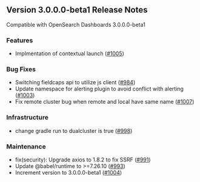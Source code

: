 ## Version 3.0.0.0-beta1 Release Notes

Compatible with OpenSearch Dashboards 3.0.0.0-beta1

### Features
- Implmentation of contextual launch ([#1005](https://github.com/opensearch-project/anomaly-detection-dashboards-plugin/pull/1005))

### Bug Fixes
- Switching fieldcaps api to utilize js client ([#984](https://github.com/opensearch-project/anomaly-detection-dashboards-plugin/pull/984))
- Update namespace for alerting plugin to avoid conflict with alerting ([#1003](https://github.com/opensearch-project/anomaly-detection-dashboards-plugin/pull/1003))
- Fix remote cluster bug when remote and local have same name ([#1007](https://github.com/opensearch-project/anomaly-detection-dashboards-plugin/pull/1007))

### Infrastructure
- change gradle run to dualcluster is true ([#998](https://github.com/opensearch-project/anomaly-detection-dashboards-plugin/pull/998))

### Maintenance
- fix(security): Upgrade axios to 1.8.2 to fix SSRF ([#991](https://github.com/opensearch-project/anomaly-detection-dashboards-plugin/pull/991))
- Update @babel/runtime to >=7.26.10 ([#993](https://github.com/opensearch-project/anomaly-detection-dashboards-plugin/pull/993))
- Increment version to 3.0.0.0-beta1 ([#1004](https://github.com/opensearch-project/anomaly-detection-dashboards-plugin/pull/1004))

